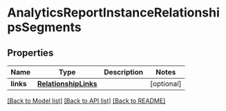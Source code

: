 # AnalyticsReportInstanceRelationshipsSegments

## Properties
Name | Type | Description | Notes
------------ | ------------- | ------------- | -------------
**links** | [**RelationshipLinks**](RelationshipLinks.md) |  | [optional] 

[[Back to Model list]](../README.md#documentation-for-models) [[Back to API list]](../README.md#documentation-for-api-endpoints) [[Back to README]](../README.md)


